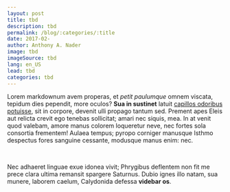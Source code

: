 ```yaml
---
layout: post
title: tbd
description: tbd
permalink: /blog/:categories/:title
date: 2017-02-
author: Anthony A. Nader
image: tbd
imageSource: tbd
lang: en_US
lead: tbd
categories: tbd
---
```


Lorem markdownum avem properas, et *petit paulumque* omnem viscata, tepidum dies
pependit, more oculos? **Sua in sustinet** latuit [capillos odoribus
potuisse](http://occidat-rex.com/), sit in corpore, devenit ulli propago tantum
sed. Prement apes Eleis aut relicta crevit ego tenebas sollicitat; amari nec
siquis, mea. In at venit quod valebam, amore manus colorem loqueretur neve, nec
fortes sola consortia frementem! Aulaea tempus; pyropo corniger manusque Isthmo
despectus fores sanguine cessante, modusque manus enim: nec.

<br>

Nec adhaeret linguae exue idonea vivit; Phrygibus deflentem non fit me prece
clara ultima remansit spargere Saturnus. Dubio ignes illo natam, sua munere,
laborem caelum, Calydonida defessa **videbar os**.
